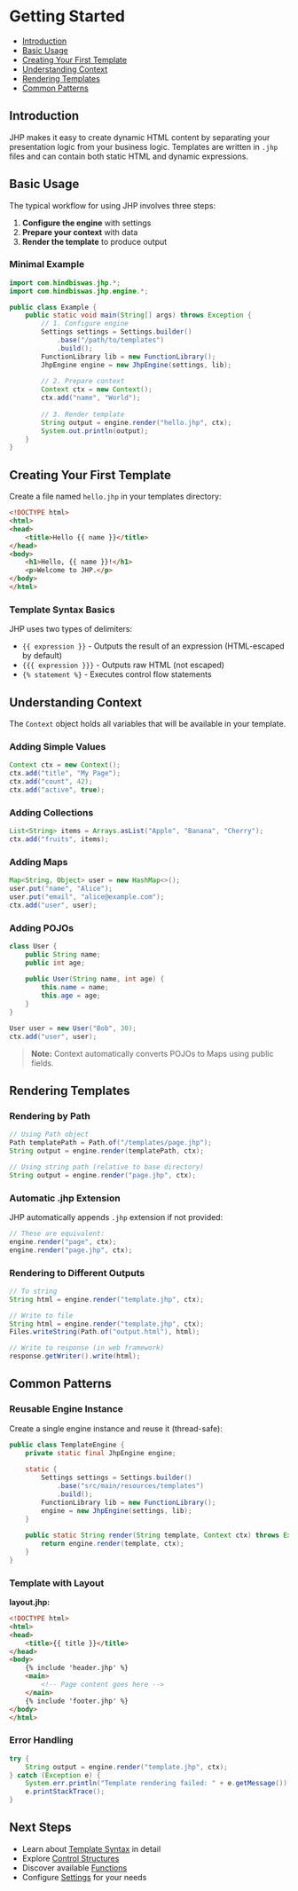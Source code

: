 # Getting Started

- [Introduction](#introduction)
- [Basic Usage](#basic-usage)
- [Creating Your First Template](#creating-your-first-template)
- [Understanding Context](#understanding-context)
- [Rendering Templates](#rendering-templates)
- [Common Patterns](#common-patterns)

<a name="introduction"></a>
## Introduction

JHP makes it easy to create dynamic HTML content by separating your presentation logic from your business logic. Templates are written in `.jhp` files and can contain both static HTML and dynamic expressions.

<a name="basic-usage"></a>
## Basic Usage

The typical workflow for using JHP involves three steps:

1. **Configure the engine** with settings
2. **Prepare your context** with data
3. **Render the template** to produce output

### Minimal Example

```java
import com.hindbiswas.jhp.*;
import com.hindbiswas.jhp.engine.*;

public class Example {
    public static void main(String[] args) throws Exception {
        // 1. Configure engine
        Settings settings = Settings.builder()
            .base("/path/to/templates")
            .build();
        FunctionLibrary lib = new FunctionLibrary();
        JhpEngine engine = new JhpEngine(settings, lib);
        
        // 2. Prepare context
        Context ctx = new Context();
        ctx.add("name", "World");
        
        // 3. Render template
        String output = engine.render("hello.jhp", ctx);
        System.out.println(output);
    }
}
```

<a name="creating-your-first-template"></a>
## Creating Your First Template

Create a file named `hello.jhp` in your templates directory:

```html
<!DOCTYPE html>
<html>
<head>
    <title>Hello {{ name }}</title>
</head>
<body>
    <h1>Hello, {{ name }}!</h1>
    <p>Welcome to JHP.</p>
</body>
</html>
```

### Template Syntax Basics

JHP uses two types of delimiters:

- `{{ expression }}` - Outputs the result of an expression (HTML-escaped by default)
- `{{{ expression }}}` - Outputs raw HTML (not escaped)
- `{% statement %}` - Executes control flow statements

<a name="understanding-context"></a>
## Understanding Context

The `Context` object holds all variables that will be available in your template.

### Adding Simple Values

```java
Context ctx = new Context();
ctx.add("title", "My Page");
ctx.add("count", 42);
ctx.add("active", true);
```

### Adding Collections

```java
List<String> items = Arrays.asList("Apple", "Banana", "Cherry");
ctx.add("fruits", items);
```

### Adding Maps

```java
Map<String, Object> user = new HashMap<>();
user.put("name", "Alice");
user.put("email", "alice@example.com");
ctx.add("user", user);
```

### Adding POJOs

```java
class User {
    public String name;
    public int age;
    
    public User(String name, int age) {
        this.name = name;
        this.age = age;
    }
}

User user = new User("Bob", 30);
ctx.add("user", user);
```

> **Note:** Context automatically converts POJOs to Maps using public fields.

<a name="rendering-templates"></a>
## Rendering Templates

### Rendering by Path

```java
// Using Path object
Path templatePath = Path.of("/templates/page.jhp");
String output = engine.render(templatePath, ctx);

// Using string path (relative to base directory)
String output = engine.render("page.jhp", ctx);
```

### Automatic .jhp Extension

JHP automatically appends `.jhp` extension if not provided:

```java
// These are equivalent:
engine.render("page", ctx);
engine.render("page.jhp", ctx);
```

### Rendering to Different Outputs

```java
// To string
String html = engine.render("template.jhp", ctx);

// Write to file
String html = engine.render("template.jhp", ctx);
Files.writeString(Path.of("output.html"), html);

// Write to response (in web framework)
response.getWriter().write(html);
```

<a name="common-patterns"></a>
## Common Patterns

### Reusable Engine Instance

Create a single engine instance and reuse it (thread-safe):

```java
public class TemplateEngine {
    private static final JhpEngine engine;
    
    static {
        Settings settings = Settings.builder()
            .base("src/main/resources/templates")
            .build();
        FunctionLibrary lib = new FunctionLibrary();
        engine = new JhpEngine(settings, lib);
    }
    
    public static String render(String template, Context ctx) throws Exception {
        return engine.render(template, ctx);
    }
}
```

### Template with Layout

**layout.jhp:**
```html
<!DOCTYPE html>
<html>
<head>
    <title>{{ title }}</title>
</head>
<body>
    {% include 'header.jhp' %}
    <main>
        <!-- Page content goes here -->
    </main>
    {% include 'footer.jhp' %}
</body>
</html>
```

### Error Handling

```java
try {
    String output = engine.render("template.jhp", ctx);
} catch (Exception e) {
    System.err.println("Template rendering failed: " + e.getMessage());
    e.printStackTrace();
}
```

## Next Steps

- Learn about [Template Syntax](template-syntax.md) in detail
- Explore [Control Structures](control-structures.md)
- Discover available [Functions](functions.md)
- Configure [Settings](configuration.md) for your needs
